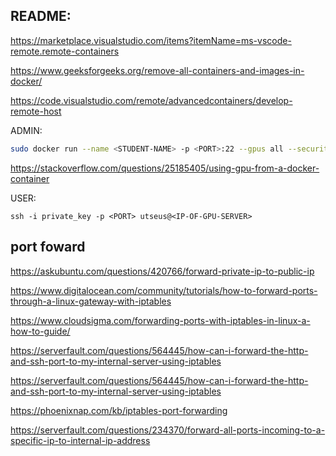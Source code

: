 ## README:

https://marketplace.visualstudio.com/items?itemName=ms-vscode-remote.remote-containers

https://www.geeksforgeeks.org/remove-all-containers-and-images-in-docker/


https://code.visualstudio.com/remote/advancedcontainers/develop-remote-host


ADMIN:
```bash
sudo docker run --name <STUDENT-NAME> -p <PORT>:22 --gpus all --security-opt=seccomp:unconfined -d utseusgpu
```

https://stackoverflow.com/questions/25185405/using-gpu-from-a-docker-container


USER:
```
ssh -i private_key -p <PORT> utseus@<IP-OF-GPU-SERVER>
```

## port foward

https://askubuntu.com/questions/420766/forward-private-ip-to-public-ip

https://www.digitalocean.com/community/tutorials/how-to-forward-ports-through-a-linux-gateway-with-iptables

https://www.cloudsigma.com/forwarding-ports-with-iptables-in-linux-a-how-to-guide/

https://serverfault.com/questions/564445/how-can-i-forward-the-http-and-ssh-port-to-my-internal-server-using-iptables

https://serverfault.com/questions/564445/how-can-i-forward-the-http-and-ssh-port-to-my-internal-server-using-iptables

https://phoenixnap.com/kb/iptables-port-forwarding

https://serverfault.com/questions/234370/forward-all-ports-incoming-to-a-specific-ip-to-internal-ip-address

